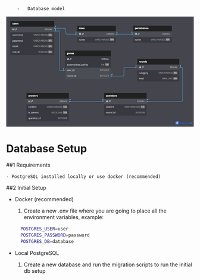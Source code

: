 
        -   Database model
![Alt database model](../images/quiz-db-model.png)

# Database Setup

##1 Requirements

    - PostgreSQL installed locally or use docker (recommended)

##2 Initial Setup
- Docker (recommended)
  1. Create a new .env file where you are going to place all the environment variables, example:

  ```bash
    POSTGRES_USER=user
    POSTGRES_PASSWORD=password
    POSTGRES_DB=database

- Local PostgreSQL
  1. Create a new database and run the migration scripts to run the initial db setup
